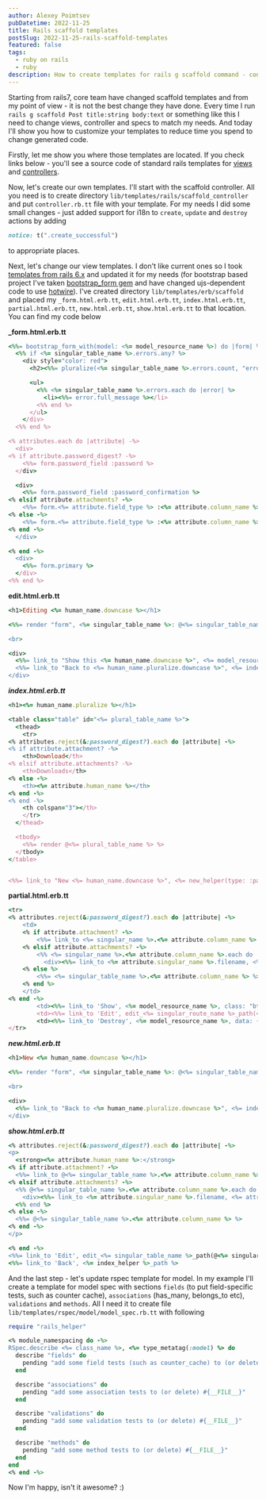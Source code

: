 ```yaml
---
author: Alexey Poimtsev
pubDatetime: 2022-11-25
title: Rails scaffold templates
postSlug: 2022-11-25-rails-scaffold-templates
featured: false
tags:
  - ruby on rails
  - ruby
description: How to create templates for rails g scaffold command - controllers, views, tests
---
```


Starting from rails7, core team have changed scaffold templates and from my point of view - it is not the best change they have done. Every time I run `rails g scaffold Post title:string body:text` or something like this I need to change views, controller and specs to match my needs. And today I'll show you how to customize your templates to reduce time you spend to change generated code.

Firstly, let me show you where those templates are located. If you check links below - you'll see a source code of standard rails templates for [views](https://github.com/rails/rails/tree/main/railties/lib/rails/generators/erb/scaffold/templates) and [controllers](https://github.com/rails/rails/blob/main/railties/lib/rails/generators/rails/scaffold_controller/templates/controller.rb.tt).

Now, let's create our own templates. I'll start with the scaffold controller. All you need is to create directory `lib/templates/rails/scaffold_controller` and put `controller.rb.tt` file with your template. For my needs I did some small changes - just added support for i18n to `create`, `update` and `destroy` actions by adding

```ruby
notice: t(".create_successful")
```

to appropriate places.

Next, let's change our view templates. I don't like current ones so I took [templates from rails 6.x](https://github.com/rails/rails/tree/6-0-stable/railties/lib/rails/generators/erb/scaffold/templates) and updated it for my needs (for bootstrap based project I've taken [bootstrap_form gem](https://github.com/bootstrap-ruby/bootstrap_form) and have changed ujs-dependent code to use [hotwire](https://hotwired.dev/)). I've created directory `lib/templates/erb/scaffold` and placed my `_form.html.erb.tt`, `edit.html.erb.tt`, `index.html.erb.tt`, `partial.html.erb.tt`, `new.html.erb.tt`, `show.html.erb.tt` to that location. You can find my code below

**\_form.html.erb.tt**

```ruby
<%%= bootstrap_form_with(model: <%= model_resource_name %>) do |form| %>
  <%% if <%= singular_table_name %>.errors.any? %>
    <div style="color: red">
      <h2><%%= pluralize(<%= singular_table_name %>.errors.count, "error") %> prohibited this <%= singular_table_name %> from being saved:</h2>

      <ul>
        <%% <%= singular_table_name %>.errors.each do |error| %>
          <li><%%= error.full_message %></li>
        <%% end %>
      </ul>
    </div>
  <%% end %>

<% attributes.each do |attribute| -%>
  <div>
<% if attribute.password_digest? -%>
    <%%= form.password_field :password %>
  </div>

  <div>
    <%%= form.password_field :password_confirmation %>
<% elsif attribute.attachments? -%>
    <%%= form.<%= attribute.field_type %> :<%= attribute.column_name %>, multiple: true %>
<% else -%>
    <%%= form.<%= attribute.field_type %> :<%= attribute.column_name %> %>
<% end -%>
  </div>

<% end -%>
  <div>
    <%%= form.primary %>
  </div>
<%% end %>
```

**edit.html.erb.tt**

```ruby
<h1>Editing <%= human_name.downcase %></h1>

<%%= render "form", <%= singular_table_name %>: @<%= singular_table_name %> %>

<br>

<div>
  <%%= link_to "Show this <%= human_name.downcase %>", <%= model_resource_name(prefix: "@") %> %> |
  <%%= link_to "Back to <%= human_name.pluralize.downcase %>", <%= index_helper(type: :path) %> %>
</div>
```

**_index.html.erb.tt_**

```ruby
<h1><%= human_name.pluralize %></h1>

<table class="table" id="<%= plural_table_name %>">
  <thead>
    <tr>
<% attributes.reject(&:password_digest?).each do |attribute| -%>
<% if attribute.attachment? -%>
    <th>Download</th>
<% elsif attribute.attachments? -%>
    <th>Downloads</th>
<% else -%>
    <th><%= attribute.human_name %></th>
<% end -%>
<% end -%>
    <th colspan="3"></th>
    </tr>
  </thead>

  <tbody>
    <%%= render @<%= plural_table_name %> %>
  </tbody>
</table>


<%%= link_to "New <%= human_name.downcase %>", <%= new_helper(type: :path) %>, class: "btn btn-primary" %>
```

**partial.html.erb.tt**

```ruby
<tr>
<% attributes.reject(&:password_digest?).each do |attribute| -%>
    <td>
    <% if attribute.attachment? -%>
        <%%= link_to <%= singular_name %>.<%= attribute.column_name %>.filename, <%= singular_name %>.<%= attribute.column_name %> if <%= singular_name %>.<%= attribute.column_name %>.attached? %>
    <% elsif attribute.attachments? -%>
        <%% <%= singular_name %>.<%= attribute.column_name %>.each do |<%= attribute.singular_name %>| %>
          <div><%%= link_to <%= attribute.singular_name %>.filename, <%= attribute.singular_name %> %></div>
    <% else %>
        <%%= <%= singular_table_name %>.<%= attribute.column_name %> %>
    <% end %>
    </td>
<% end -%>
        <td><%%= link_to 'Show', <%= model_resource_name %>, class: "btn btn-light btn-sm" %></td>
        <td><%%= link_to 'Edit', edit_<%= singular_route_name %>_path(<%= singular_table_name %>), class: "btn btn-warning btn-sm" %></td>
        <td><%%= link_to 'Destroy', <%= model_resource_name %>, data: {turbo_method: :delete, turbo_confirm: 'Are you sure?'}, class: "btn btn-danger btn-sm" %></td>
</tr>
```

**_new.html.erb.tt_**

```ruby
<h1>New <%= human_name.downcase %></h1>

<%%= render "form", <%= singular_table_name %>: @<%= singular_table_name %> %>

<br>

<div>
  <%%= link_to "Back to <%= human_name.pluralize.downcase %>", <%= index_helper(type: :path) %> %>
</div>
```

**_show.html.erb.tt_**

```ruby
<% attributes.reject(&:password_digest?).each do |attribute| -%>
<p>
  <strong><%= attribute.human_name %>:</strong>
<% if attribute.attachment? -%>
  <%%= link_to @<%= singular_table_name %>.<%= attribute.column_name %>.filename, @<%= singular_table_name %>.<%= attribute.column_name %> if @<%= singular_table_name %>.<%= attribute.column_name %>.attached? %>
<% elsif attribute.attachments? -%>
  <%% @<%= singular_table_name %>.<%= attribute.column_name %>.each do |<%= attribute.singular_name %>| %>
    <div><%%= link_to <%= attribute.singular_name %>.filename, <%= attribute.singular_name %> %></div>
  <%% end %>
<% else -%>
  <%%= @<%= singular_table_name %>.<%= attribute.column_name %> %>
<% end -%>
</p>

<% end -%>
<%%= link_to 'Edit', edit_<%= singular_table_name %>_path(@<%= singular_table_name %>) %> |
<%%= link_to 'Back', <%= index_helper %>_path %>
```

And the last step - let's update rspec template for model. In my example I'll create a template for model spec with sections `fields` (to put field-specific tests, such as counter cache), `associations` (has_many, belongs_to etc), `validations` and `methods`. All I need it to create file `lib/templates/rspec/model/model_spec.rb.tt` with following

```ruby
require "rails_helper"

<% module_namespacing do -%>
RSpec.describe <%= class_name %>, <%= type_metatag(:model) %> do
  describe "fields" do
    pending "add some field tests (such as counter_cache) to (or delete) #{__FILE__}"
  end

  describe "associations" do
    pending "add some association tests to (or delete) #{__FILE__}"
  end

  describe "validations" do
    pending "add some validation tests to (or delete) #{__FILE__}"
  end

  describe "methods" do
    pending "add some method tests to (or delete) #{__FILE__}"
  end
end
<% end -%>
```

Now I'm happy, isn't it awesome? :)
